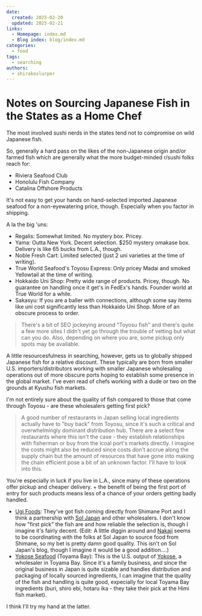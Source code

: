 ```yaml
---
date:
  created: 2025-02-20
  updated: 2025-02-21
links:
  - Homepage: index.md
  - Blog index: blog/index.md
categories:
  - food
tags:
  - searching
authors:
  - shirakoslurper
---
```


# Notes on Sourcing Japanese Fish in the States as a Home Chef

The most involved sushi nerds in the states tend not to compromise on wild Japanese fish.

So, generally a hard pass on the likes of the non-Japanese origin and/or farmed fish which are generally what the more budget-minded r/sushi folks reach for:

- Riviera Seafood Club
- Honolulu Fish Company
- Catalina Offshore Products

It's not easy to get your hands on hand-selected imported Japanese seafood for a non-eyewatering price, though. Especially when you factor in shipping.

A la the big 'uns:

- Regalis: Somewhat limited. No mystery box. Pricey.
- Yama: Outta New York. Decent selection. $250 mystery omakase box. Delivery is like 65 bucks from L.A., though.
- Noble Fresh Cart: Limited selected (just 2 uni varieties at the time of writing).
- True World Seafood's Toyosu Express: Only pricey Madai and smoked Yellowtail at the time of writing.
- Hokkaido Uni Shop: Pretty wide range of products. Pricey, though. No guarantee on handling once it get's in FedEx's hands. Founder world at True World for a while.
- Sakasyu: If you are a baller with connections, although some say items like uni cost significantly less than Hokkaido Uni Shop. More of an obscure process to order.

> There's a bit of SEO jockeying around "Toyosu fish" and there's quite a few more sites I didn't yet go through the trouble of vetting but what can you do. Also, depending on where you are, some pickup only spots may be available.

A little resourcesfulness in searching, however, gets us to globally shipped Japanese fish for a relative discount. These typically are born from smaller U.S. importers/distributors working with smaller Japanese wholesaling operations out of more obscure ports hoping to establish some presence in the global market. I've even read of chefs working with a dude or two on the grounds at Kyushu fish markets.

I'm not entirely sure about the quality of fish compared to those that come through Toyosu - are these wholesalers getting first pick? 

> A good number of restaurants in Japan selling local ingredients actually have to "buy back" from Toyosu, since it's such a critical and overwhelmingly dominant distribution hub. There are a select few restaurants where this isn't the case - they establish relationships with fisherman or buy from the lcoal port's markets directly. I imagine the costs might also be reduced since costs don't accrue along the supply chain but the amount of resources that have gone into making the chain efficient pose a bit of an unknown factor. I'll have to look into this.

You're especially in luck if you live in L.A., since many of these operations offer pickup and cheaper delivery. + the benefit of being the first port of entry for such products means less of a chance of your orders getting badly handled.

- [Ugi Foods](https://www.ugi-us.com/shop): They've got fish coming directly from Shimane Port and I think a partnership with [Sol Japan](https://en.sol.co.jp) and other wholesalers. I don't know how "first pick" the fish are and how reliable the selection is, though I imagine it's fairly decent. (Edit: A little diggin around and [Nakaji](https://www.instagram.com/reel/DE3jafvMwjo/?utm_source=ig_web_copy_link&igsh=MzRlODBiNWFlZA==) seems to be coordinating with the folks at Sol Japan to source food from Shimane, so my bet is pretty damn good quality. This isn't on Sol Japan's blog, though I imagine it would be a good addition....)
- [Yokose Seafood](https://www.yokose-seafood.com) (Toyama Bay): This is the U.S. output of [Yokose](https://www.kk-yokose.co.jp), a wholesaler in Toyama Bay. Since it's a family business, and since the original business in Japan is quite sizable and handles distribution and packaging of locally sourced ingredients, I can imagine that the quality of the fish and handling is quite good, expecially for local Toyama Bay ingredients (buri, shiro ebi, hotaru ika - they take their pick at the Himi fish market).

I think I'll try my hand at the latter.